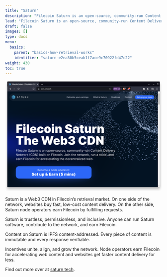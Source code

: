 ```yaml
---
title: "Saturn"
description: "Filecoin Saturn is an open-source, community-run Content Delivery Network (CDN) built on Filecoin."
lead: "Filecoin Saturn is an open-source, community-run Content Delivery Network (CDN) built on Filecoin."
draft: false
images: []
type: docs
menu:
  basics:
    parent: "basics-how-retrieval-works"
    identifier: "saturn-e2ea30b5ceab1f7ace9c70922fd47c22"
weight: 430
toc: true
---
```


[![Saturn homepage](saturn-homepage.png)](https://saturn.tech)

Saturn is a Web3 CDN in Filecoin’s retrieval market. On one side of the network, websites buy fast, low-cost content delivery. On the other side, Saturn node operators earn Filecoin by fulfilling requests.

Saturn is trustless, permissionless, and inclusive. Anyone can run Saturn software, contribute to the network, and earn Filecoin.

Content on Saturn is IPFS content-addressed. Every piece of content is immutable and every response verifiable.

Incentives unite, align, and grow the network. Node operators earn Filecoin for accelerating web content and websites get faster content delivery for less.

Find out more over at [saturn.tech](https://saturn.tech).
